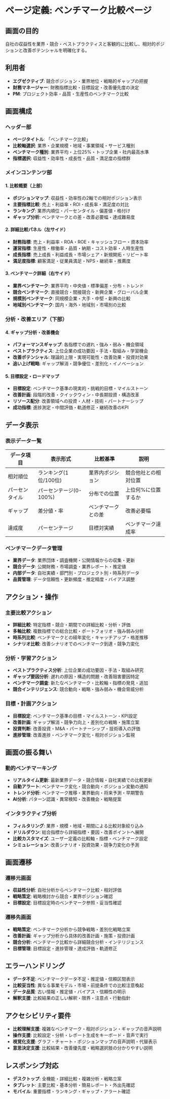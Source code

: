 # ページ定義: ベンチマーク比較ページ

## 画面の目的
自社の収益性を業界・競合・ベストプラクティスと客観的に比較し、相対的ポジションと改善ポテンシャルを明確化する。

## 利用者
- **エグゼクティブ**: 競合ポジション・業界地位・戦略的ギャップの把握
- **財務マネージャー**: 財務指標比較・目標設定・改善優先度の決定
- **PM**: プロジェクト効率・品質・生産性のベンチマーク比較

## 画面構成

### ヘッダー部
- **ページタイトル**: 「ベンチマーク比較」
- **比較軸選択**: 業界・企業規模・地域・事業領域・サービス種別
- **ベンチマーク種別**: 業界平均・上位25%・トップ企業・社内最高水準
- **指標選択**: 収益性・効率性・成長性・品質・満足度の指標群

### メインコンテンツ部

#### 1. 比較概要（上部）
- **ポジションマップ**: 収益性・効率性の2軸での相対ポジション表示
- **主要指標比較**: 売上・利益率・ROI・成長率・満足度の対比
- **ランキング**: 業界内順位・パーセンタイル・偏差値・格付け
- **ギャップ分析**: ベンチマークとの差・改善必要幅・達成難易度

#### 2. 詳細比較パネル（左サイド）
- **財務指標**: 売上・利益率・ROA・ROE・キャッシュフロー・資本効率
- **運営指標**: 生産性・稼働率・品質・納期・コスト効率・人時生産性
- **成長指標**: 売上成長・利益成長・市場シェア・新規開拓・リピート率
- **満足度指標**: 顧客満足・従業員満足・NPS・継続率・推薦度

#### 3. ベンチマーク詳細（右サイド）
- **業界ベンチマーク**: 業界平均・中央値・標準偏差・分布・トレンド
- **競合ベンチマーク**: 直接競合・間接競合・新興企業・グローバル企業
- **規模別ベンチマーク**: 同規模企業・大手・中堅・新興の比較
- **地域別ベンチマーク**: 国内・海外・地域別・市場別の比較

### 分析・改善エリア（下部）

#### 4. ギャップ分析・改善機会
- **パフォーマンスギャップ**: 各指標での遅れ・強み・弱み・機会領域
- **ベストプラクティス**: 上位企業の成功要因・手法・取組み・学習機会
- **改善ポテンシャル**: 理論的上限・実現可能性・改善効果・投資対効果
- **追い上げ戦略**: ギャップ解消・競争優位・差別化・イノベーション

#### 5. 目標設定・ロードマップ
- **目標設定**: ベンチマーク基準の現実的・挑戦的目標・マイルストーン
- **改善計画**: 段階的改善・クイックウィン・中長期投資・構造改革
- **リソース配分**: 改善領域への投資・人材・技術・パートナーシップ
- **成功指標**: 進捗測定・中間評価・軌道修正・継続改善のKPI

## データ表示

### 表示データ一覧
| データ項目 | 表示形式 | 比較基準 | 説明 |
|-----------|---------|---------|------|
| 相対順位 | ランキング(1位/100位) | 業界内ポジション | 競合他社との相対位置 |
| パーセンタイル | パーセンテージ(0-100%) | 分布での位置 | 上位何%に位置するか |
| ギャップ | 差分値・率 | ベンチマークとの差 | 改善必要幅 |
| 達成度 | パーセンテージ | 目標対実績 | ベンチマーク達成率 |

### ベンチマークデータ管理
- **業界データ**: 業界団体・調査機関・公開情報からの収集・更新
- **競合データ**: 公開財務・市場調査・業界レポート・推定値
- **内部データ**: 自社実績・部門別・プロジェクト別・時系列データ
- **品質管理**: データ信頼性・更新頻度・推定精度・バイアス調整

## アクション・操作

### 主要比較アクション
- **詳細比較**: 特定指標・競合・期間での詳細比較・分析・評価
- **多軸比較**: 複数指標での総合比較・ポートフォリオ・強み弱み分析
- **時系列比較**: ベンチマークとの経年変化・キャッチアップ・格差推移
- **シナリオ比較**: 改善シナリオでのベンチマーク到達・競争力変化

### 分析・学習アクション
- **ベストプラクティス分析**: 上位企業の成功要因・手法・取組み研究
- **ギャップ要因分析**: 遅れの原因・構造的問題・改善阻害要因特定
- **ベンチマーク調査**: 新たなベンチマーク・比較軸・指標の発見・追加
- **競合インテリジェンス**: 競合動向・戦略・強み弱み・機会脅威分析

### 目標・計画アクション
- **目標設定**: ベンチマーク基準の目標・マイルストーン・KPI設定
- **改善計画**: ギャップ解消・競争力向上・差別化の戦略・施策立案
- **投資判断**: 改善投資・M&A・パートナーシップ・技術導入の評価
- **進捗管理**: 改善進捗・ベンチマーク変化・相対ポジション監視

## 画面の振る舞い

### 動的ベンチマーキング
- **リアルタイム更新**: 最新業界データ・競合情報・自社実績での比較更新
- **自動アラート**: ベンチマーク変化・競合動向・ポジション変動の通知
- **トレンド分析**: ベンチマーク推移・業界動向・将来予測・早期警告
- **AI分析**: パターン認識・異常検知・改善機会・戦略提案

### インタラクティブ分析
- **フィルタリング**: 業界・規模・地域・期間による比較対象絞り込み
- **ドリルダウン**: 総合指標から詳細指標・要因・改善ポイントへ展開
- **比較カスタマイズ**: ユーザー定義の比較軸・指標・ベンチマーク設定
- **シミュレーション**: 改善シナリオ・投資効果・競争力変化の予測

## 画面遷移

### 遷移元画面
- **収益性分析**: 自社分析からベンチマーク比較・相対評価
- **戦略策定**: 戦略検討から競合・業界ポジション確認
- **目標設定**: 目標設定時のベンチマーク参照・妥当性確認

### 遷移先画面
- **戦略策定**: ベンチマーク分析から競争戦略・差別化戦略立案
- **改善計画**: ギャップ分析から具体的改善計画・施策・投資計画
- **競合分析**: ベンチマーク比較から詳細競合分析・インテリジェンス
- **目標管理**: 目標設定・進捗管理・達成評価・軌道修正

## エラーハンドリング
- **データ不足**: ベンチマークデータ不足・推定値・信頼区間表示
- **比較妥当性**: 異なる事業モデル・市場・前提条件での比較注意喚起
- **データ品質**: 古い情報・推定値・バイアス・信頼性の明示
- **解釈支援**: 比較結果の正しい解釈・限界・注意点・行動指針

## アクセシビリティ要件
- **比較理解支援**: 複雑なベンチマーク・相対ポジション・ギャップの音声説明
- **操作支援**: 比較設定・分析・レポート生成をキーボード・音声で実行
- **視覚化支援**: グラフ・チャート・ポジションマップの音声説明・代替表示
- **意思決定支援**: 比較結果・改善優先度・戦略選択肢の分かりやすい説明

## レスポンシブ対応
- **デスクトップ**: 全機能・詳細比較・複雑分析・戦略立案
- **タブレット**: 主要比較・基本分析・簡易レポート・外出先確認
- **モバイル**: 重要指標・ランキング・ギャップ・アラート確認